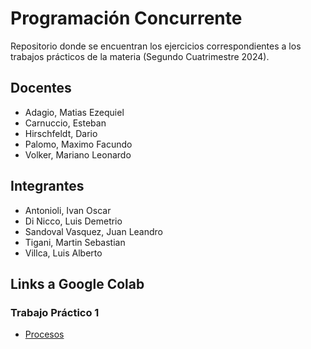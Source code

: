 # Programación Concurrente
Repositorio donde se encuentran los ejercicios correspondientes a los trabajos prácticos de la materia (Segundo Cuatrimestre 2024).

## Docentes
* Adagio, Matias Ezequiel
* Carnuccio, Esteban
* Hirschfeldt, Dario
* Palomo, Maximo Facundo
* Volker, Mariano Leonardo

## Integrantes
* Antonioli, Ivan Oscar
* Di Nicco, Luis Demetrio
* Sandoval Vasquez, Juan Leandro
* Tigani, Martin Sebastian
* Villca, Luis Alberto

## Links a Google Colab
### Trabajo Práctico 1
* [Procesos](https://colab.research.google.com/drive/1i39ejDMSXjiCcEGGbGonEyJtZafqngR_#scrollTo=sdBI_DszkxjZ)
